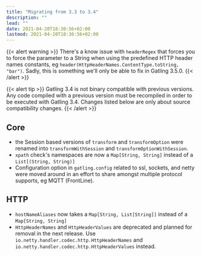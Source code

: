 ```yaml
---
title: "Migrating from 3.3 to 3.4"
description: ""
lead: ""
date: 2021-04-20T18:30:56+02:00
lastmod: 2021-04-20T18:30:56+02:00
---
```


{{< alert warning >}}
There's a know issue with `headerRegex` that forces you to force the parameter to a String
when using the predefined HTTP header names constants, eg `header(HttpHeaderNames.ContentType.toString, "bar")`.
Sadly, this is something we'll only be able to fix in Gatling 3.5.0.
{{< /alert >}}

{{< alert tip >}}
Gatling 3.4 is not binary compatible with previous versions.
Any code compiled with a previous version must be recompiled in order to be executed with Gatling 3.4.
Changes listed below are only about source compatibility changes.
{{< /alert >}}

## Core

* the Session based versions of `transform` and `transformOption` were renamed into `transformWithSession` and `transformOptionWithSession`.
* `xpath` check's namespaces are now a `Map[String, String]` instead of a `List[(String, String)]`
* Configuration option in `gatling.config` related to ssl, sockets, and netty were moved around in an effort to share amongst multiple protocol supports, eg MQTT (FrontLine).

## HTTP

* `hostNameAliases` now takes a `Map[String, List[String]]` instead of a `Map[String, String]`
* ``HttpHeaderNames`` and ``HttpHeaderValues`` are deprecated and planned for removal in the next release. Use ``io.netty.handler.codec.http.HttpHeaderNames`` and ``io.netty.handler.codec.http.HttpHeaderValues`` instead.
